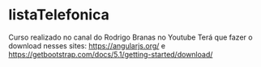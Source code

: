# listaTelefonica
 Curso realizado no canal do Rodrigo Branas no Youtube
 Terá que fazer o download nesses sites: https://angularjs.org/ e https://getbootstrap.com/docs/5.1/getting-started/download/
